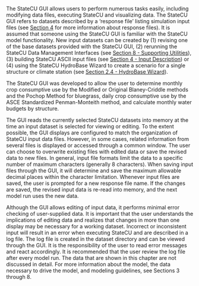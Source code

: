 The StateCU GUI allows users to perform numerous tasks easily, including modifying data files, executing
StateCU and visualizing data. The StateCU GUI refers to datasets described by a ‘response file’ listing
simulation input files (see [Section 4](../InputDescription/41.md) for more information about response files). It is assumed that someone
using the StateCU GUI is familiar with the StateCU model functionality. New input datasets can be created
by (1) revising one of the base datasets provided with the StateCU GUI, (2) rerunning the StateCU Data
Management Interfaces (see [Section 8 - Supporting Utilities](../SupportingUtilities/83.md)), (3) building StateCU ASCII 
input files (see [Section 4 - Input Description](../InputDescription/41.md)) or (4) using
the StateCU HydroBase Wizard to create a scenario for a single structure or climate station (see [Section
2.4 - HydroBase Wizard](24.md)).

The StateCU GUI was developed to allow the user to determine monthly crop consumptive use by the
Modified or Original Blaney-Criddle methods and the Pochop Method for bluegrass, daily crop consumptive
use by the ASCE Standardized Penman-Monteith method, and calculate monthly water budgets by structure.

The GUI reads the currently selected StateCU datasets into memory at the time an input dataset is selected
for viewing or editing. To the extent possible, the GUI displays are configured to match the organization of
StateCU input data files. However, in some cases, related information from several files is displayed or
accessed through a common window. The user can choose to overwrite existing files with edited data or
save the revised data to new files. In general, input file formats limit the data to a specific number of
maximum characters (generally 8 characters). When saving input files through the GUI, it will determine
and save the maximum allowable decimal places within the character limitation. Whenever input files are
saved, the user is prompted for a new response file name. If the changes are saved, the revised input data is
re-read into memory, and the next model run uses the new data.

Although the GUI allows editing of input data, it performs minimal error checking of user-supplied data. It
is important that the user understands the implications of editing data and realizes that changes in more than
one display may be necessary for a working dataset. Incorrect or inconsistent input will result in an error
when executing StateCU and are described in a log file. The log file is created in the dataset directory and
can be viewed through the GUI. It is the responsibility of the user to read error messages and react
accordingly. It is recommended that the user review the log file after every model run.
The data that are shown in this chapter are not discussed in detail. For more information about the model,
the data necessary to drive the model, and modeling guidelines, see Sections 3 through 8. 